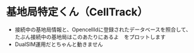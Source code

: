 # 基地局特定くん（CellTrack）
- 接続中の基地局情報と、OpencellIdに登録されたデータベースを照合して、たぶん接続中の基地局はこのあたりにあるよ　をプロットします
- DualSIM運用だとちゃんと動きません
